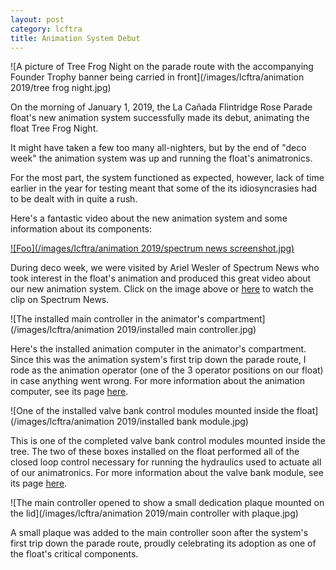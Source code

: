```yaml
---
layout: post
category: lcftra
title: Animation System Debut
---
```

![A picture of Tree Frog Night on the parade route with the accompanying Founder Trophy banner being carried in front](/images/lcftra/animation 2019/tree frog night.jpg)

On the morning of January 1, 2019, the La Cañada Flintridge Rose Parade float's new animation system successfully made its debut, animating the float Tree Frog Night.<!--more-->

It might have taken a few too many all-nighters, but by the end of "deco week" the animation system was up and running the float's animatronics.

For the most part, the system functioned as expected, however, lack of time earlier in the year for testing meant that some of the its idiosyncrasies had to be dealt with in quite a rush.

Here's a fantastic video about the new animation system and some information about its components:

<a href="https://spectrumnews1.com/ca/la-east/news/2018/12/28/rose-parade-float-mixes-natural-materials-with-technology?cid=share_clip" target="_blank">![Foo](/images/lcftra/animation 2019/spectrum news screenshot.jpg)</a>

During deco week, we were visited by Ariel Wesler of Spectrum News who took interest in the float's animation and produced this great video about our new animation system. Click on the image above or <a href="https://spectrumnews1.com/ca/la-east/news/2018/12/28/rose-parade-float-mixes-natural-materials-with-technology?cid=share_clip" target="_blank">here</a> to watch the clip on Spectrum News.

![The installed main controller in the animator's compartment](/images/lcftra/animation 2019/installed main controller.jpg)

Here's the installed animation computer in the animator's compartment. Since this was the animation system's first trip down the parade route, I rode as the animation operator (one of the 3 operator positions on our float) in case anything went wrong. For more information about the animation computer, see its page <a href="https://aramder.github.io/animation-computer/" target="_blank">here</a>.

![One of the installed valve bank control modules mounted inside the float](/images/lcftra/animation 2019/installed bank module.jpg)

This is one of the completed valve bank control modules mounted inside the tree. The two of these boxes installed on the float performed all of the closed loop control necessary for running the hydraulics used to actuate all of our animatronics. For more information about the valve bank module, see its page <a href="https://aramder.github.io/animation-bank-module/" target="_blank">here</a>.

![The main controller opened to show a small dedication plaque mounted on the lid](/images/lcftra/animation 2019/main controller with plaque.jpg)

A small plaque was added to the main controller soon after the system's first trip down the parade route, proudly celebrating its adoption as one of the float's critical components.
